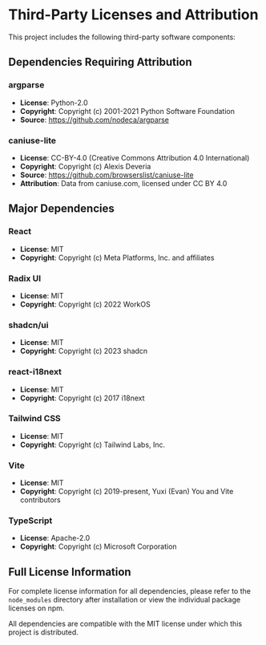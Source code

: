 # Third-Party Licenses and Attribution

This project includes the following third-party software components:

## Dependencies Requiring Attribution

### argparse
- **License**: Python-2.0
- **Copyright**: Copyright (c) 2001-2021 Python Software Foundation
- **Source**: https://github.com/nodeca/argparse

### caniuse-lite
- **License**: CC-BY-4.0 (Creative Commons Attribution 4.0 International)
- **Copyright**: Copyright (c) Alexis Deveria
- **Source**: https://github.com/browserslist/caniuse-lite
- **Attribution**: Data from caniuse.com, licensed under CC BY 4.0

## Major Dependencies

### React
- **License**: MIT
- **Copyright**: Copyright (c) Meta Platforms, Inc. and affiliates

### Radix UI
- **License**: MIT  
- **Copyright**: Copyright (c) 2022 WorkOS

### shadcn/ui
- **License**: MIT
- **Copyright**: Copyright (c) 2023 shadcn

### react-i18next
- **License**: MIT
- **Copyright**: Copyright (c) 2017 i18next

### Tailwind CSS
- **License**: MIT
- **Copyright**: Copyright (c) Tailwind Labs, Inc.

### Vite
- **License**: MIT
- **Copyright**: Copyright (c) 2019-present, Yuxi (Evan) You and Vite contributors

### TypeScript
- **License**: Apache-2.0
- **Copyright**: Copyright (c) Microsoft Corporation

## Full License Information

For complete license information for all dependencies, please refer to the `node_modules` directory after installation or view the individual package licenses on npm.

All dependencies are compatible with the MIT license under which this project is distributed.